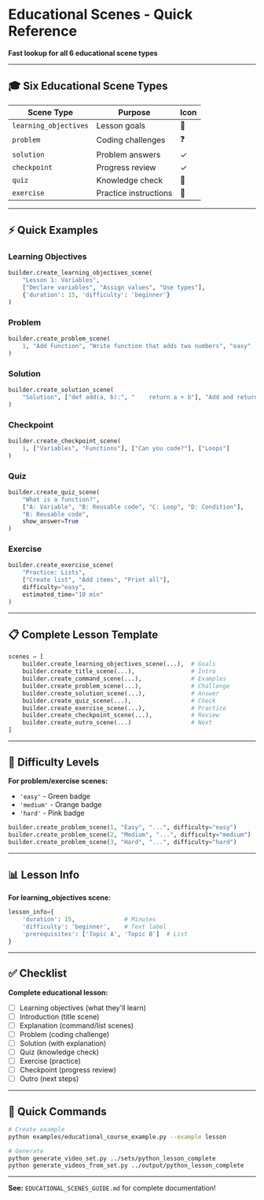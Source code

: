# Educational Scenes - Quick Reference

**Fast lookup for all 6 educational scene types**

---

## 🎓 Six Educational Scene Types

| Scene Type | Purpose | Icon |
|------------|---------|------|
| `learning_objectives` | Lesson goals | 🎯 |
| `problem` | Coding challenges | ❓ |
| `solution` | Problem answers | ✓ |
| `checkpoint` | Progress review | ✓ |
| `quiz` | Knowledge check | 📝 |
| `exercise` | Practice instructions | 💪 |

---

## ⚡ Quick Examples

### **Learning Objectives**
```python
builder.create_learning_objectives_scene(
    "Lesson 1: Variables",
    ["Declare variables", "Assign values", "Use types"],
    {'duration': 15, 'difficulty': 'beginner'}
)
```

### **Problem**
```python
builder.create_problem_scene(
    1, "Add Function", "Write function that adds two numbers", "easy"
)
```

### **Solution**
```python
builder.create_solution_scene(
    "Solution", ["def add(a, b):", "    return a + b"], "Add and return"
)
```

### **Checkpoint**
```python
builder.create_checkpoint_scene(
    1, ["Variables", "Functions"], ["Can you code?"], ["Loops"]
)
```

### **Quiz**
```python
builder.create_quiz_scene(
    "What is a function?",
    ["A: Variable", "B: Reusable code", "C: Loop", "D: Condition"],
    "B: Reusable code",
    show_answer=True
)
```

### **Exercise**
```python
builder.create_exercise_scene(
    "Practice: Lists",
    ["Create list", "Add items", "Print all"],
    difficulty="easy",
    estimated_time="10 min"
)
```

---

## 📋 Complete Lesson Template

```python
scenes = [
    builder.create_learning_objectives_scene(...),  # Goals
    builder.create_title_scene(...),                # Intro
    builder.create_command_scene(...),              # Examples
    builder.create_problem_scene(...),              # Challenge
    builder.create_solution_scene(...),             # Answer
    builder.create_quiz_scene(...),                 # Check
    builder.create_exercise_scene(...),             # Practice
    builder.create_checkpoint_scene(...),           # Review
    builder.create_outro_scene(...)                 # Next
]
```

---

## 🎨 Difficulty Levels

**For problem/exercise scenes:**
- `'easy'` - Green badge
- `'medium'` - Orange badge
- `'hard'` - Pink badge

```python
builder.create_problem_scene(1, "Easy", "...", difficulty="easy")
builder.create_problem_scene(2, "Medium", "...", difficulty="medium")
builder.create_problem_scene(3, "Hard", "...", difficulty="hard")
```

---

## 📊 Lesson Info

**For learning_objectives scene:**

```python
lesson_info={
    'duration': 15,              # Minutes
    'difficulty': 'beginner',    # Text label
    'prerequisites': ['Topic A', 'Topic B']  # List
}
```

---

## ✅ Checklist

**Complete educational lesson:**
- [ ] Learning objectives (what they'll learn)
- [ ] Introduction (title scene)
- [ ] Explanation (command/list scenes)
- [ ] Problem (coding challenge)
- [ ] Solution (with explanation)
- [ ] Quiz (knowledge check)
- [ ] Exercise (practice)
- [ ] Checkpoint (progress review)
- [ ] Outro (next steps)

---

## 🚀 Quick Commands

```bash
# Create example
python examples/educational_course_example.py --example lesson

# Generate
python generate_video_set.py ../sets/python_lesson_complete
python generate_videos_from_set.py ../output/python_lesson_complete
```

---

**See:** `EDUCATIONAL_SCENES_GUIDE.md` for complete documentation!
